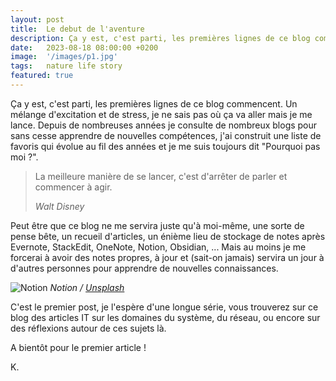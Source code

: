 ```yaml
---
layout: post
title:  Le debut de l'aventure
description: Ça y est, c'est parti, les premières lignes de ce blog commencent. Un mélange d'excitation et de stress, je ne sais pas où ça va aller mais je ...
date:   2023-08-18 08:00:00 +0200
image:  '/images/p1.jpg'
tags:   nature life story
featured: true
---
```

Ça y est, c'est parti, les premières lignes de ce blog commencent. Un mélange d'excitation et de stress, je ne sais pas où ça va aller mais je me lance. Depuis de nombreuses années je consulte de nombreux blogs pour sans cesse apprendre de nouvelles compétences, j'ai construit une liste de favoris qui évolue au fil des années et je me suis toujours dit "Pourquoi pas moi ?".

> La meilleure manière de se lancer, c'est d'arrêter de parler et commencer à agir.
>
> <cite>Walt Disney</cite>

Peut être que ce blog ne me servira juste qu'à moi-même, une sorte de pense bête, un recueil d'articles, un énième lieu de stockage de notes après Evernote, StackEdit, OneNote, Notion, Obsidian, ... Mais au moins je me forcerai à avoir des notes propres, à jour et (sait-on jamais) servira un jour à d'autres personnes pour apprendre de nouvelles connaissances.

![Notion]({{site.baseurl}}/images/p1.1.jpg)
*Notion / [Unsplash](https://unsplash.com/)*

C'est le premier post, je l'espère d'une longue série, vous trouverez sur ce blog des articles IT sur les domaines du système, du réseau, ou encore sur des réflexions autour de ces sujets là.

A bientôt pour le premier article !

K.